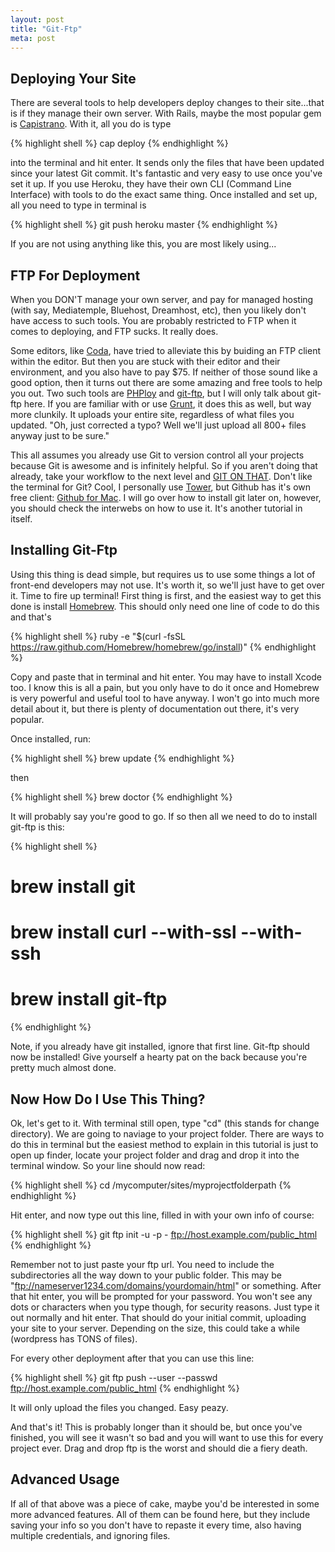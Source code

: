 ```yaml
---
layout: post
title: "Git-Ftp"
meta: post
---
```


## Deploying Your Site

There are several tools to help developers deploy changes to their site...that is if they manage their own server. With Rails, maybe the most popular gem is [Capistrano][capistrano]. With it, all you do is type

{% highlight shell %}
cap deploy
{% endhighlight %}

into the terminal and hit enter. It sends only the files that have been updated since your latest Git commit. It's fantastic and very easy to use once you've set it up. If you use Heroku, they have their own CLI (Command Line Interface) with tools to do the exact same thing. Once installed and set up, all you need to type in terminal is

{% highlight shell %}
git push heroku master
{% endhighlight %}

If you are not using anything like this, you are most likely using...

## FTP For Deployment

When you DON'T manage your own server, and pay for managed hosting (with say, Mediatemple, Bluehost, Dreamhost, etc), then you likely don't have access to such tools. You are probably restricted to FTP when it comes to deploying, and FTP sucks. It really does.

Some editors, like [Coda][coda], have tried to alleviate this by buiding an FTP client within the editor. But then you are stuck with their editor and their environment, and you also have to pay $75. If neither of those sound like a good option, then it turns out there are some amazing and free tools to help you out. Two such tools are [PHPloy][phploy] and [git-ftp][gitftp], but I will only talk about git-ftp here. If you are familiar with or use [Grunt][grunt], it does this as well, but way more clunkily. It uploads your entire site, regardless of what files you updated. "Oh, just corrected a typo? Well we'll just upload all 800+ files anyway just to be sure."

This all assumes you already use Git to version control all your projects because Git is awesome and is infinitely helpful. So if you aren't doing that already, take your workflow to the next level and [GIT ON THAT][git]. Don't like the terminal for Git? Cool, I personally use [Tower][tower], but Github has it's own free client: [Github for Mac][githubmac]. I will go over how to install git later on, however, you should check the interwebs on how to use it. It's another tutorial in itself.

## Installing Git-Ftp

Using this thing is dead simple, but requires us to use some things a lot of front-end developers may not use. It's worth it, so we'll just have to get over it. Time to fire up terminal! First thing is first, and the easiest way to get this done is install [Homebrew][homebrew]. This should only need one line of code to do this and that's

{% highlight shell %}
ruby -e "$(curl -fsSL https://raw.github.com/Homebrew/homebrew/go/install)"
{% endhighlight %}

Copy and paste that in terminal and hit enter. You may have to install Xcode too. I know this is all a pain, but you only have to do it once and Homebrew is very powerful and useful tool to have anyway. I won't go into much more detail about it, but there is plenty of documentation out there, it's very popular. 

Once installed, run:

{% highlight shell %}
brew update
{% endhighlight %}

then

{% highlight shell %}
brew doctor
{% endhighlight %}

It will probably say you're good to go. If so then all we need to do to install git-ftp is this:

{% highlight shell %}
# brew install git
# brew install curl --with-ssl --with-ssh
# brew install git-ftp
{% endhighlight %}

Note, if you already have git installed, ignore that first line. Git-ftp should now be installed! Give yourself a hearty pat on the back because you're pretty much almost done.

## Now How Do I Use This Thing?

Ok, let's get to it. With terminal still open, type "cd" (this stands for change directory). We are going to naviage to your project folder. There are ways to do this in terminal but the easiest method to explain in this tutorial is just to open up finder, locate your project folder and drag and drop it into the terminal window. So your line should now read:

{% highlight shell %}
cd /mycomputer/sites/myprojectfolderpath
{% endhighlight %}

Hit enter, and now type out this line, filled in with your own info of course:

{% highlight shell %}
git ftp init -u <user> -p - ftp://host.example.com/public_html
{% endhighlight %}

Remember not to just paste your ftp url. You need to include the subdirectories all the way down to your public folder. This may be "ftp://nameserver1234.com/domains/yourdomain/html" or something. After that hit enter, you will be prompted for your password. You won't see any dots or characters when you type though, for security reasons. Just type it out normally and hit enter. That should do your initial commit, uploading your site to your server. Depending on the size, this could take a while (wordpress has TONS of files).

For every other deployment after that you can use this line:

{% highlight shell %}
git ftp push --user <user> --passwd <password> ftp://host.example.com/public_html
{% endhighlight %}

It will only upload the files you changed. Easy peazy. 

And that's it! This is probably longer than it should be, but once you've finished, you will see it wasn't so bad and you will want to use this for every project ever. Drag and drop ftp is the worst and should die a fiery death.

## Advanced Usage

If all of that above was a piece of cake, maybe you'd be interested in some more advanced features. All of them can be found here, but they include saving your info so you don't have to repaste it every time, also having multiple credentials, and ignoring files.

[homebrew]: http://brew.sh/
[githubmac]: https://mac.github.com/
[tower]: http://www.git-tower.com/
[git]: http://git-scm.com/
[grunt]: http://gruntjs.com/
[gitftp]: https://github.com/git-ftp/git-ftp
[phploy]: https://github.com/banago/PHPloy
[coda]: https://panic.com/coda/
[capistrano]: http://capistranorb.com/